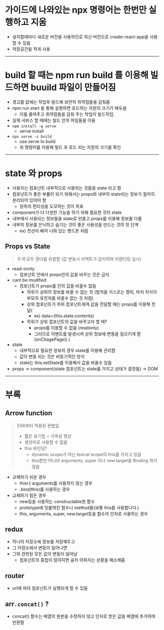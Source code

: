 # 가이드에 나와있는 npx 명령어는 한번만 실행하고 지움
- 설치할때마다 새로운 버전을 사용하므로 최신 버전으로 create-react-app을 사용할 수 있음
- 저장공간을 적게 사용
---

# build 할 때는 npm run build 를 이용해 빌드하면 buuild 파일이 만들어짐
- 경고를 없에는 작업후 빌드해 보안적 취약점들을 감춰줌
- npm run start 을 통해 실행하면 로드하는 자원의 크기가 매우큼 
  - 이를 줄여주고 취약점들을 감춰 주는 작업이 빌드작업.
- 실제 서비스 할 때에는 빌드 안의 파일들을 이용 
- `npm install -g serve`
  - serve install
- `npx serve -s build`
  - use serve to build
  - 위 명령어를 이용해 빌드 후 로드 되는 자원의 크기를 확인 
---

# state 와 props
- 사용자는 컴포넌트 내부적으로 사용되는 것들을 state 라고 함 
- 컴포넌트가 좋은 부품이 되기 위해서는 props와 내부의 state라는 정보가 철저히 분리되어 있어야 함
  - 양측의 편리성을 도모하는 것이 목표
- component가 더 다양한 기능을 하기 위해 필요한 것이 state
- 내부에서 사용되는 정보들을 state로 만들고 props를 이용해 정보를 다룸
- 내부의 정보를 은닉하고 숨기는 것이 좋은 사용성을 만드는 것의 첫 단계
  - ex) 전선이 삐져 나와 있는 핸드폰 처럼

## Props vs State
> 두개 모두 렌더를 유발함 (값 변동시 리액트가 감지하여 리렌더링 실시)
  - read-onnly
    - 컴포넌트 안에서 props안의 값을 바꾸는 것은 금지
  - cant be modified
    - 컴포넌트가 props를 안의 값을 바꿀수 없음
      - 하위가 상위의 정보를 바꿀 수 없는 것 (법칙을 거스르는 행위, 마치 자식이 부모의 유전자를 바꿀수 없는 것 처럼)
      - 상위 컴포넌트가 하위 컴포넌트에게 값을 전달할 때는 props를 이용해 전달( 
        - ex) data={this.state.contents}
      - 하위가 상위 컴포넌트의 값을 바꾸고자 할 때?
        - props를 이용할 수 없음 (readonly)
        - 그러므로 이벤트를 발생시켜 상위 정보에 변동을 일으키게 함 (onChagePage() )
- state
  - 내부적으로 필요한 정보의 경우 state를 이용해 관리함
  - 값이 변동 되는 것은 비동기적인 방식
  - state는 this.setState를 이용해서 값을 바꿀수 있음
- props → component(state 컴포넌트는 state를 가지고 상태가 결정됨) → DOM



---
# 부록 
## Arrow function
> ES6부터 적용된 문법임
> - 짧은 표기법 = 가독성 향상
> - 생성자로 사용할 수 없음
> - this 바인딩?
>   - dynamic scope가 아닌 lexical scope의 this를 가지고 있음
>   - this뿐만 아니라 arguments, super 이나 new.target을  Binding 하지 않음
- 교체하기 쉬운 경우
  - this나 arguments를 사용하지 않는 경우
  - .bind(this)를 사용하는 경우
- 교체하기 힘든 경우
  - new등을 사용하는 constructable한 함수
  - prototype에 덧붙여진 함수나 method들(보통 this를 사용합니다.)
  - this, arguments, super, new.target등을 함수의 인자로 사용하는 경우

## redux
- 하나의 저장소에 정보를 저장해두고 
- 그 저장소에서 변동이 일어나면 
- 그와 관련된 모든 값이 변동이 일어남
  - 컴포넌트의 중첩이 많아지면 골치 아파지는 상황을 해소해줌

## router
- url에 따라 컴포넌트가 실행되게 할 수 있음



## arr`.concat()` ?
- concat() 함수는 배열의 원본을 수정하지 않고 인자로 받은 값을 배열에 추가하여 반환함

